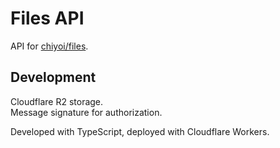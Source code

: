 # Files API
API for [chiyoi/files](https://github.com/chiyoi/files).

## Development
Cloudflare R2 storage.\
Message signature for authorization.

Developed with TypeScript, deployed with Cloudflare Workers.
